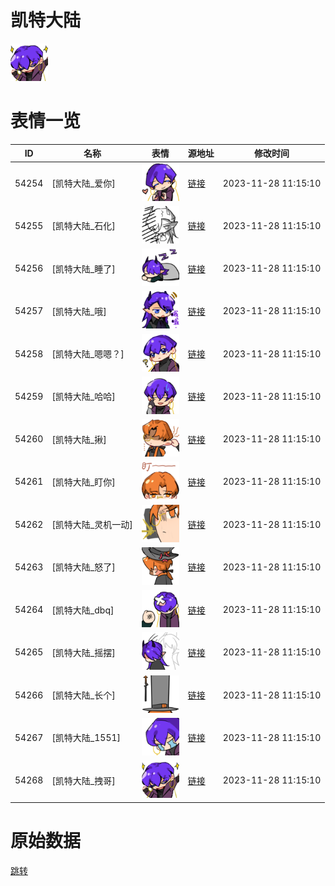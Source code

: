 # 凯特大陆

<img src="./cover.png" height="60" alt="cover" />

# 表情一览

|ID|名称|表情|源地址|修改时间|
|----|----|----|----|----|
|54254|[凯特大陆_爱你]|<img src="./pic/054254_%5B凯特大陆_爱你%5D.png" height="60" alt="爱你"/>|[链接](https://i0.hdslb.com/bfs/garb/5343f59fdba63facbd3137fada594eb526d834aa.png)|2023-11-28 11:15:10|
|54255|[凯特大陆_石化]|<img src="./pic/054255_%5B凯特大陆_石化%5D.png" height="60" alt="石化"/>|[链接](https://i0.hdslb.com/bfs/garb/0bfea8746b4ec93474210cd7fb19a6dc5ac4848a.png)|2023-11-28 11:15:10|
|54256|[凯特大陆_睡了]|<img src="./pic/054256_%5B凯特大陆_睡了%5D.png" height="60" alt="睡了"/>|[链接](https://i0.hdslb.com/bfs/garb/6a016e61da30e526ae411e65b909a4de7cc0eb76.png)|2023-11-28 11:15:10|
|54257|[凯特大陆_哦]|<img src="./pic/054257_%5B凯特大陆_哦%5D.png" height="60" alt="哦"/>|[链接](https://i0.hdslb.com/bfs/garb/a42e96d0d0800e7ba2c5a069ead9aaca2c918283.png)|2023-11-28 11:15:10|
|54258|[凯特大陆_嗯嗯？]|<img src="./pic/054258_%5B凯特大陆_嗯嗯？%5D.png" height="60" alt="嗯嗯？"/>|[链接](https://i0.hdslb.com/bfs/garb/844b0ee83b5b8699fca5d962ac149f887dd884a1.png)|2023-11-28 11:15:10|
|54259|[凯特大陆_哈哈]|<img src="./pic/054259_%5B凯特大陆_哈哈%5D.png" height="60" alt="哈哈"/>|[链接](https://i0.hdslb.com/bfs/garb/9684aa7ba1a7132f32128c1d19900f5c2ae199a0.png)|2023-11-28 11:15:10|
|54260|[凯特大陆_揪]|<img src="./pic/054260_%5B凯特大陆_揪%5D.png" height="60" alt="揪"/>|[链接](https://i0.hdslb.com/bfs/garb/cce799e695ecdec516920052fdab9856d3610e0d.png)|2023-11-28 11:15:10|
|54261|[凯特大陆_盯你]|<img src="./pic/054261_%5B凯特大陆_盯你%5D.png" height="60" alt="盯你"/>|[链接](https://i0.hdslb.com/bfs/garb/9e93ce6414238ee1f6fa069f1701a66b43972e09.png)|2023-11-28 11:15:10|
|54262|[凯特大陆_灵机一动]|<img src="./pic/054262_%5B凯特大陆_灵机一动%5D.png" height="60" alt="灵机一动"/>|[链接](https://i0.hdslb.com/bfs/garb/ee9bb720861f11b86ed728efe445caf829a70690.png)|2023-11-28 11:15:10|
|54263|[凯特大陆_怒了]|<img src="./pic/054263_%5B凯特大陆_怒了%5D.png" height="60" alt="怒了"/>|[链接](https://i0.hdslb.com/bfs/garb/1376453b2361d765db0f0dc6e870c5d490968243.png)|2023-11-28 11:15:10|
|54264|[凯特大陆_dbq]|<img src="./pic/054264_%5B凯特大陆_dbq%5D.png" height="60" alt="dbq"/>|[链接](https://i0.hdslb.com/bfs/garb/360cbe2b3a00a1bacef8609b56ac79c07884194c.png)|2023-11-28 11:15:10|
|54265|[凯特大陆_摇摆]|<img src="./pic/054265_%5B凯特大陆_摇摆%5D.png" height="60" alt="摇摆"/>|[链接](https://i0.hdslb.com/bfs/garb/a7f7187b2e960a55546a8f972edd3fc8eda32346.png)|2023-11-28 11:15:10|
|54266|[凯特大陆_长个]|<img src="./pic/054266_%5B凯特大陆_长个%5D.png" height="60" alt="长个"/>|[链接](https://i0.hdslb.com/bfs/garb/5b101cf37b00efb16adaf50f119da0c6fd9d0bd4.png)|2023-11-28 11:15:10|
|54267|[凯特大陆_1551]|<img src="./pic/054267_%5B凯特大陆_1551%5D.png" height="60" alt="1551"/>|[链接](https://i0.hdslb.com/bfs/garb/1c7f0227323fe3b04ad21e33a0892f524e7e6273.png)|2023-11-28 11:15:10|
|54268|[凯特大陆_拽哥]|<img src="./pic/054268_%5B凯特大陆_拽哥%5D.png" height="60" alt="拽哥"/>|[链接](https://i0.hdslb.com/bfs/garb/320812cf12f4cf1137da0e96374f313ce70cadf4.png)|2023-11-28 11:15:10|

# 原始数据

[跳转](./raw.json)

